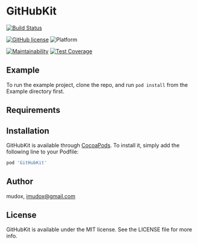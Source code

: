 # GitHubKit

[![Build Status](https://travis-ci.com/mudox/github-kit.svg?branch=master)](https://travis-ci.com/mudox/github-kit)
<!--[![Version](https://img.shields.io/cocoapods/v/GitHubKit.svg?style=flat)](https://cocoapods.org/pods/GitHubKit)-->
<!--[![License](https://img.shields.io/cocoapods/l/GitHubKit.svg?style=flat)](https://cocoapods.org/pods/GitHubKit)-->
<!--[![Platform](https://img.shields.io/cocoapods/p/GitHubKit.svg?style=flat)](https://cocoapods.org/pods/GitHubKit)-->
[![GitHub license](https://img.shields.io/github/license/mudox/github-kit.svg)](https://github.com/mudox/github-kit/blob/master/LICENSE)
![Platform](https://img.shields.io/badge/platform-ios-lightgrey.svg)

[![Maintainability](https://api.codeclimate.com/v1/badges/e90d72dec155240410a7/maintainability)](https://codeclimate.com/github/mudox/github-kit/maintainability)
[![Test Coverage](https://api.codeclimate.com/v1/badges/e90d72dec155240410a7/test_coverage)](https://codeclimate.com/github/mudox/github-kit/test_coverage)

## Example

To run the example project, clone the repo, and run `pod install` from the Example directory first.

## Requirements

## Installation

GitHubKit is available through [CocoaPods](https://cocoapods.org). To install
it, simply add the following line to your Podfile:

```ruby
pod 'GitHubKit'
```

## Author

mudox, imudox@gmail.com

## License

GitHubKit is available under the MIT license. See the LICENSE file for more info.
